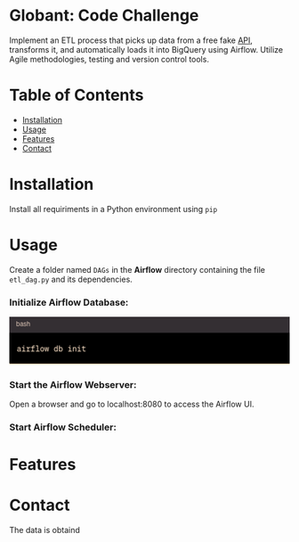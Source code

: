 # Globant: Code Challenge  

Implement an ETL process that picks up data from a free fake [API](https://jsonplaceholder.typicode.com/), transforms it, and automatically loads it into BigQuery using Airflow. Utilize Agile methodologies, testing and version control tools.

# Table of Contents
- [Installation](#Installation)
- [Usage](#usage)
- [Features](#Features)
- [Contact](#Contact)

# Installation

Install all requiriments in a Python environment  using `pip`

# Usage

Create a folder named `DAGs` in the  **Airflow** directory containing the file `etl_dag.py` and its dependencies.

### Initialize Airflow Database:

![alt text](https://github.com/cristianBMJ/process_ETL/blob/main/Images/init.png)

### Start the Airflow Webserver:

Open a browser and go to localhost:8080 to access the Airflow UI.

### Start Airflow Scheduler:




# Features

# Contact

​The data is obtaind
    
